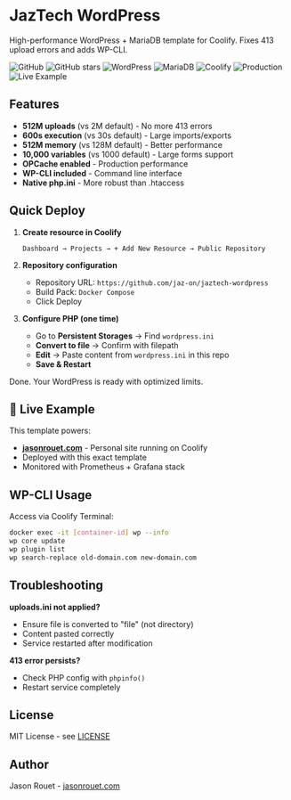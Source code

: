 # JazTech WordPress

High-performance WordPress + MariaDB template for Coolify. Fixes 413 upload errors and adds WP-CLI.

![GitHub](https://img.shields.io/github/license/jaz-on/jaztech-wordpress)
![GitHub stars](https://img.shields.io/github/stars/jaz-on/jaztech-wordpress)
![WordPress](https://img.shields.io/badge/WordPress-latest-blue)
![MariaDB](https://img.shields.io/badge/MariaDB-11-blue)
![Coolify](https://img.shields.io/badge/Coolify-Ready-green)
![Production](https://img.shields.io/badge/Production-Ready-orange)
![Live Example](https://img.shields.io/badge/Live%20Example-jasonrouet.com-blue)

## Features

- **512M uploads** (vs 2M default) - No more 413 errors
- **600s execution** (vs 30s default) - Large imports/exports  
- **512M memory** (vs 128M default) - Better performance
- **10,000 variables** (vs 1000 default) - Large forms support
- **OPCache enabled** - Production performance
- **WP-CLI included** - Command line interface
- **Native php.ini** - More robust than .htaccess

## Quick Deploy

1. **Create resource in Coolify**
   ```
   Dashboard → Projects → + Add New Resource → Public Repository
   ```

2. **Repository configuration**
   - Repository URL: `https://github.com/jaz-on/jaztech-wordpress`
   - Build Pack: `Docker Compose`
   - Click Deploy

3. **Configure PHP (one time)**
   - Go to **Persistent Storages** → Find `wordpress.ini`
   - **Convert to file** → Confirm with filepath
   - **Edit** → Paste content from `wordpress.ini` in this repo
   - **Save & Restart**

Done. Your WordPress is ready with optimized limits.

## 🚀 Live Example

This template powers:
- **[jasonrouet.com](https://jasonrouet.com)** - Personal site running on Coolify
- Deployed with this exact template
- Monitored with Prometheus + Grafana stack

## WP-CLI Usage

Access via Coolify Terminal:
```bash
docker exec -it [container-id] wp --info
wp core update
wp plugin list
wp search-replace old-domain.com new-domain.com
```

## Troubleshooting

**uploads.ini not applied?**
- Ensure file is converted to "file" (not directory)
- Content pasted correctly
- Service restarted after modification

**413 error persists?**
- Check PHP config with `phpinfo()`
- Restart service completely

## License

MIT License - see [LICENSE](LICENSE)

## Author

Jason Rouet - [jasonrouet.com](https://jasonrouet.com)
